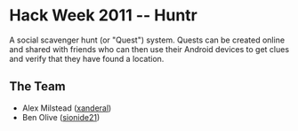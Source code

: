 Hack Week 2011 -- Huntr
==========================

A social scavenger hunt (or "Quest") system. Quests can be created online and shared with friends who can then use their Android devices to get clues and verify that they have found a location. 

## The Team

* Alex Milstead ([xanderal](https://github.com/xanderal "Alex's Github"))
* Ben Olive ([sionide21](https://github.com/sionide21 "Ben's Github"))
